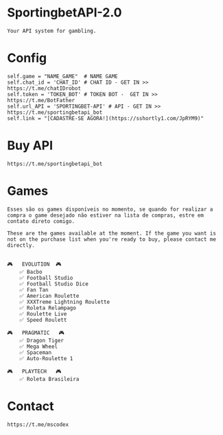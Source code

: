 # SportingbetAPI-2.0
    Your API system for gambling.

# Config
    self.game = "NAME_GAME"  # NAME GAME
    self.chat_id = 'CHAT_ID' # CHAT ID - GET IN >> https://t.me/chatIDrobot
    self.token = 'TOKEN_BOT' # TOKEN BOT -  GET IN >> https://t.me/BotFather
    self.url_API = 'SPORTINGBET-API' # API - GET IN >> https://t.me/sportingbetapi_bot
    self.link = "[CADASTRE-SE AGORA!](https://sshortly1.com/JpRYM9)"

# Buy API
    https://t.me/sportingbetapi_bot


# Games

    Esses são os games disponíveis no momento, se quando for realizar a compra o game desejado não estiver na lista de compras, estre em contato direto comigo.

    These are the games available at the moment. If the game you want is not on the purchase list when you're ready to buy, please contact me directly.


    🎮   EVOLUTION  🎮
        ✅ Bacbo
        ✅ Football Studio
        ✅ Football Studio Dice
        ✅ Fan Tan
        ✅ American Roulette
        ✅ XXXTreme Lightning Roulette
        ✅ Roleta Relampago
        ✅ Roulette Live
        ✅ Speed Roulett
    
    🎮   PRAGMATIC   🎮
        ✅ Dragon Tiger
        ✅ Mega Wheel
        ✅ Spaceman
        ✅ Auto-Roulette 1
        
    🎮   PLAYTECH   🎮
        ✅ Roleta Brasileira
    
    
# Contact
    https://t.me/mscodex
